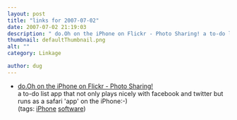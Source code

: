 ```yaml
---
layout: post
title: "links for 2007-07-02"
date: 2007-07-02 21:19:03
description: " do.Oh on the iPhone on Flickr - Photo Sharing! a to-do list app that not only plays nicely with facebook and twitter but runs as a safari &#8216;app&#8217; on the iPhone -- -) (tags --  iPhone software)&#8230;"
thumbnail: defaultThumbnail.png
alt: ""
category: Linkage

author: dug
---
```


<ul class="delicious">
	<li>
		<div class="delicious-link"><a href="http://flickr.com/photos/benbrown/676333664/">do.Oh on the iPhone on Flickr - Photo Sharing!</a></div>
		<div class="delicious-extended">a to-do list app that not only plays nicely with facebook and twitter but runs as a safari 'app' on the iPhone:-)</div>
		<div class="delicious-tags">(tags: <a href="http://del.icio.us/dug/iPhone">iPhone</a> <a href="http://del.icio.us/dug/software">software</a>)</div>
	</li>
</ul>

